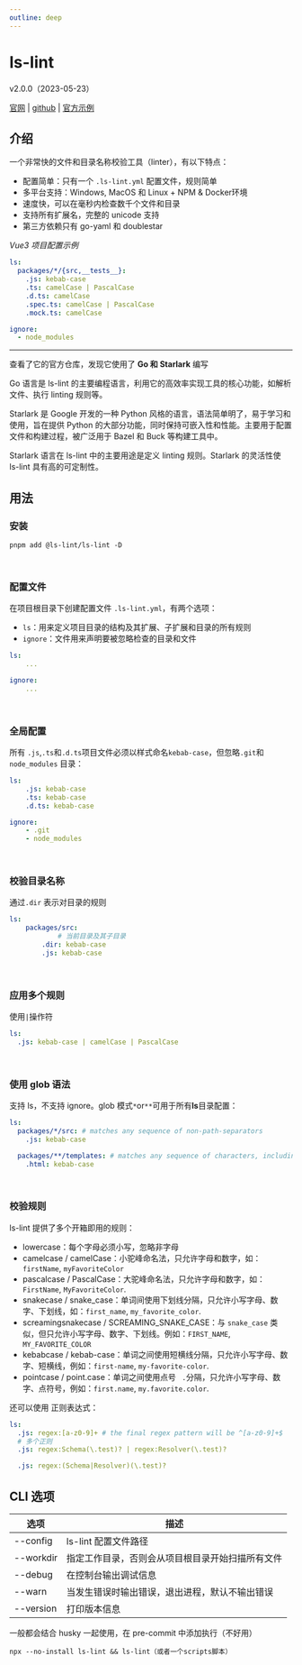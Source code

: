 ```yaml
---
outline: deep
---
```


<h1>ls-lint</h1><p>v2.0.0（2023-05-23）</p>

[官网](https://ls-lint.org/) | [github](https://github.com/loeffel-io/ls-lint) | [官方示例](https://github.com/loeffel-io/ls-lint/blob/master/examples/nuxt_nuxt_js/.ls-lint.yml)

## 介绍

一个非常快的文件和目录名称校验工具（linter），有以下特点：

- 配置简单：只有一个 `.ls-lint.yml` 配置文件，规则简单
- 多平台支持：Windows, MacOS 和 Linux + NPM & Docker环境
- 速度快，可以在毫秒内检查数千个文件和目录
- 支持所有扩展名，完整的 unicode 支持
- 第三方依赖只有 go-yaml 和 doublestar

_Vue3 项目配置示例_

```yaml
ls:
  packages/*/{src,__tests__}:
    .js: kebab-case
    .ts: camelCase | PascalCase
    .d.ts: camelCase
    .spec.ts: camelCase | PascalCase
    .mock.ts: camelCase

ignore:
  - node_modules
```

---

查看了它的官方仓库，发现它使用了 **Go 和 Starlark** 编写

Go 语言是 ls-lint 的主要编程语言，利用它的高效率实现工具的核心功能，如解析文件、执行 linting 规则等。 

Starlark 是 Google 开发的一种 Python 风格的语言，语法简单明了，易于学习和使用，旨在提供 Python 的大部分功能，同时保持可嵌入性和性能。主要用于配置文件和构建过程，被广泛用于 Bazel 和 Buck 等构建工具中。

Starlark 语言在 ls-lint 中的主要用途是定义 linting 规则。Starlark 的灵活性使 ls-lint 具有高的可定制性。



## 用法

### 安装

```shell
pnpm add @ls-lint/ls-lint -D
```

<br/>

### 配置文件

在项目根目录下创建配置文件 `.ls-lint.yml`，有两个选项：

- `ls`：用来定义项目目录的结构及其扩展、子扩展和目录的所有规则
- `ignore`：文件用来声明要被忽略检查的目录和文件

```yaml
ls:
    ...

ignore:
    ...
```

<br/>

### 全局配置

所有 `.js`,`.ts`和`.d.ts`项目文件必须以样式命名`kebab-case`，但忽略`.git`和`node_modules` 目录：

```yaml
ls:
    .js: kebab-case
    .ts: kebab-case
    .d.ts: kebab-case

ignore:
    - .git
    - node_modules
```

<br/>

### 校验目录名称

通过`.dir` 表示对目录的规则

```yaml
ls:
    packages/src:
    		# 当前目录及其子目录
        .dir: kebab-case
        .js: kebab-case
```

<br/>

### 应用多个规则

使用`|`操作符

```yaml
ls:
  .js: kebab-case | camelCase | PascalCase
```

<br/>

### 使用 glob 语法

支持 ls，不支持 ignore。glob 模式`*`or`**`可用于所有**ls**目录配置：

```yaml
ls:
  packages/*/src: # matches any sequence of non-path-separators
    .js: kebab-case

  packages/**/templates: # matches any sequence of characters, including path separators
    .html: kebab-case
```

<br/>

### 校验规则

ls-lint 提供了多个开箱即用的规则：

- lowercase：每个字母必须小写，忽略非字母
- camelcase / camelCase：小驼峰命名法，只允许字母和数字，如：`firstName`, `myFavoriteColor`
- pascalcase / PascalCase：大驼峰命名法，只允许字母和数字，如：`FirstName`, `MyFavoriteColor`.
- snakecase / snake_case：单词间使用下划线分隔，只允许小写字母、数字、下划线，如：`first_name`, `my_favorite_color`.
- screamingsnakecase / SCREAMING_SNAKE_CASE：与 `snake_case` 类似，但只允许小写字母、数字、下划线。例如：`FIRST_NAME`, `MY_FAVORITE_COLOR`
- kebabcase / kebab-case：单词之间使用短横线分隔，只允许小写字母、数字、短横线，例如：`first-name`, `my-favorite-color`.
- pointcase / point.case：单词之间使用点号 ` .`分隔，只允许小写字母、数字、点符号，例如：`first.name`, `my.favorite.color`.

还可以使用 正则表达式：

```yaml
ls:
  .js: regex:[a-z0-9]+ # the final regex pattern will be ^[a-z0-9]+$
  # 多个正则
  .js: regex:Schema(\.test)? | regex:Resolver(\.test)?

  .js: regex:(Schema|Resolver)(\.test)?
```

## CLI 选项

| 选项      | 描述                                             |
| --------- | ------------------------------------------------ |
| --config  | ls-lint 配置文件路径                             |
| --workdir | 指定工作目录，否则会从项目根目录开始扫描所有文件 |
| --debug   | 在控制台输出调试信息                             |
| --warn    | 当发生错误时输出错误，退出进程，默认不输出错误   |
| --version | 打印版本信息                                     |

一般都会结合 husky 一起使用，在 pre-commit 中添加执行（不好用）

```
npx --no-install ls-lint && ls-lint（或者一个scripts脚本）
```

